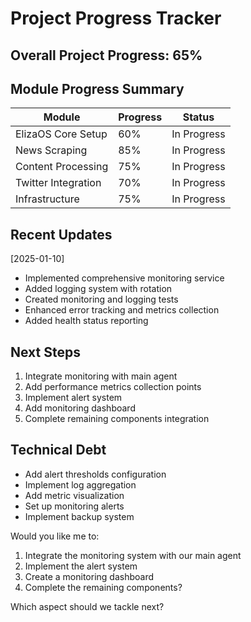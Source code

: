 # Project Progress Tracker

## Overall Project Progress: 65%

## Module Progress Summary
| Module | Progress | Status |
|--------|-----------|---------|
| ElizaOS Core Setup | 60% | In Progress |
| News Scraping | 85% | In Progress |
| Content Processing | 75% | In Progress |
| Twitter Integration | 70% | In Progress |
| Infrastructure | 75% | In Progress |

## Recent Updates
[2025-01-10]
- Implemented comprehensive monitoring service
- Added logging system with rotation
- Created monitoring and logging tests
- Enhanced error tracking and metrics collection
- Added health status reporting

## Next Steps
1. Integrate monitoring with main agent
2. Add performance metrics collection points
3. Implement alert system
4. Add monitoring dashboard
5. Complete remaining components integration

## Technical Debt
- Add alert thresholds configuration
- Implement log aggregation
- Add metric visualization
- Set up monitoring alerts
- Implement backup system

Would you like me to:
1. Integrate the monitoring system with our main agent
2. Implement the alert system
3. Create a monitoring dashboard
4. Complete the remaining components?

Which aspect should we tackle next?